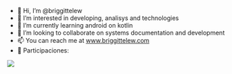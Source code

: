 - 👋 Hi, I’m @briggittelew
- 👀 I’m interested in developing, analisys and technologies
- 🌱 I’m currently learning android on kotlin
- 💞️ I’m looking to collaborate on systems documentation and development
- 📫 You can reach me at www.briggittelew.com
- 🥇 Participaciones:

<a  href="https://api.eu.badgr.io/public/assertions/M5lakPhtQreH-fQsGgABzw" >
    <img src="https://github.com/briggittelew/octo-brocoli/blob/master/Discovery%20Womens%20Edition.png?raw=true">
</a>


<!---
briggittelew/briggittelew is a ✨ special ✨ repository because its `README.md` (this file) appears on your GitHub profile.
You can click the Preview link to take a look at your changes.
--->
